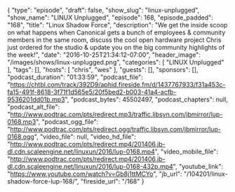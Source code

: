 {
  "type": "episode",
  "draft": false,
  "show_slug": "linux-unplugged",
  "show_name": "LINUX Unplugged",
  "episode": 168,
  "episode_padded": "168",
  "title": "Linux Shadow Force",
  "description": "We get the inside scoop on what happens when Canonical gets a bunch of employees & community members in the same room, discuss the cool open hardware project Chris just ordered for the studio & update you on the big community highlights of the week!",
  "date": "2016-10-25T21:34:12-07:00",
  "header_image": "/images/shows/linux-unplugged.png",
  "categories": [
    "LINUX Unplugged"
  ],
  "tags": [],
  "hosts": [
    "chris",
    "wes"
  ],
  "guests": [],
  "sponsors": [],
  "podcast_duration": "01:33:59",
  "podcast_file": "https://chtbl.com/track/392D9/aphid.fireside.fm/d/1437767933/f31a453c-fa15-491f-8618-3f71f1d565e5/20f5bed2-b003-41a4-acfb-9536201dd01b.mp3",
  "podcast_bytes": 45502497,
  "podcast_chapters": null,
  "podcast_alt_file": "http://www.podtrac.com/pts/redirect.mp3/traffic.libsyn.com/jbmirror/lup-0168.mp3",
  "podcast_ogg_file": "http://www.podtrac.com/pts/redirect.ogg/traffic.libsyn.com/jbmirror/lup-0168.ogg",
  "video_file": null,
  "video_hd_file": "http://www.podtrac.com/pts/redirect.mp4/201406.jb-dl.cdn.scaleengine.net/linuxun/2016/lup-0168.mp4",
  "video_mobile_file": "http://www.podtrac.com/pts/redirect.mp4/201406.jb-dl.cdn.scaleengine.net/linuxun/2016/lup-0168-432p.mp4",
  "youtube_link": "https://www.youtube.com/watch?v=Gb8j1ttMCYo",
  "jb_url": "/104201/linux-shadow-force-lup-168/",
  "fireside_url": "/168"
}


